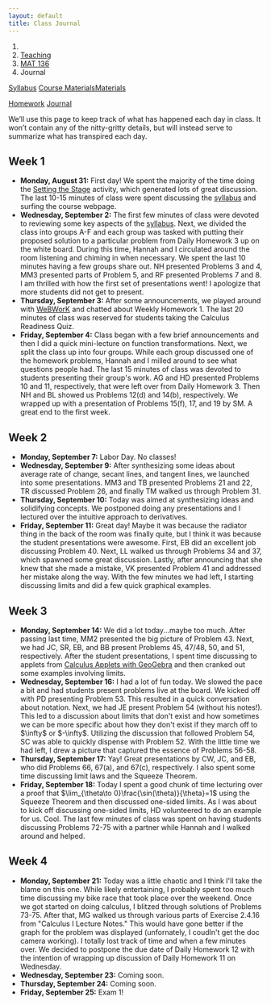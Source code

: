 ```yaml
---
layout: default
title: Class Journal
---
```

<ol class="breadcrumb">
  <li><a href="/"><i class="fa fa-home"></i></a></li>
  <li><a href="/teaching/">Teaching</a></li>
  <li><a href="/teaching/mat136f15">MAT 136</a></li>
  <li class="active">Journal</li>
</ol>

<div class="row">
<div class="col-xs-12">
<div class="btn-group btn-group-justified">
<a class="btn btn-default btn-success" href="{{site.baseurl}}/teaching/mat136f15/syllabus/">Syllabus</a>

<a class="btn btn-default btn-primary" href="{{site.baseurl}}/teaching/mat136f15/materials/">
<span class="hidden-xs">Course Materials</span><span class="visible-xs">Materials</span>
</a>

<a class="btn btn-default btn-warning" href="{{site.baseurl}}/teaching/mat136f15/homework/">Homework</a>
<a class="btn btn-default btn-info" href="{{site.baseurl}}/teaching/mat136f15/journal/">Journal</a>
</div>
</div>
</div>

We’ll use this page to keep track of what has happened each day in class. It won’t contain any of the nitty-gritty details, but will instead serve to summarize what has transpired each day.

## Week 1 ##

<ul class="fa-ul">
  <li><i class="fa-li fa fa-calendar-check-o"></i><b>Monday, August 31:</b> First day!  We spent the majority of the time doing the <a href="{{ site.baseurl }}/teaching/SettingTheStage.pdf">Setting the Stage</a> activity, which generated lots of great discussion.  The last 10-15 minutes of class were spent discussing the <a href="{{ site.baseurl }}/teaching/mat136f15/syllabus.pdf">syllabus</a> and surfing the course webpage.</li>
  <li><i class="fa-li fa fa-calendar-check-o"></i><b>Wednesday, September 2:</b> The first few minutes of class were devoted to reviewing some key  aspects of the <a href="{{ site.baseurl }}/teaching/mat136f15/syllabus.pdf">syllabus</a>.  Next, we divided the class into groups A-F and each group was tasked with putting their proposed solution to a particular problem from Daily Homework 3 up on the white board.  During this time, Hannah and I circulated around the room listening and chiming in when necessary.  We spent the last 10 minutes having a few groups share out.  NH presented Problems 3 and 4, MM3 presented parts of Problem 5, and RF presented Problems 7 and 8.  I am thrilled with how the first set of presentations went! I apologize that more students did not get to present.</li>
  <li><i class="fa-li fa fa-calendar-check-o"></i><b>Thursday, September 3:</b> After some announcements, we played around with <a href="https://webwork.math.nau.edu/webwork2/DErnst_136">WeBWorK</a> and chatted about Weekly Homework 1.  The last 20 minutes of class was reserved for students taking the Calculus Readiness Quiz.</li>
  <li><i class="fa-li fa fa-calendar-check-o"></i><b>Friday, September 4:</b> Class began with a few brief announcements and then I did a quick mini-lecture on function transformations.  Next, we split the class up into four groups.  While each group discussed one of the homework problems, Hannah and I milled around to see what questions people had.  The last 15 minutes of class was devoted to students presenting their group's work.  AG and HD presented Problems 10 and 11, respectively, that were left over from Daily Homework 3.  Then NH and BL showed us Problems 12(d) and 14(b), respectively.  We wrapped up with a presentation of Problems 15(f), 17, and 19 by SM. A great end to the first week.</li>
</ul>

## Week 2 ##

<ul class="fa-ul">
  <li><i class="fa-li fa fa-calendar-check-o"></i><b>Monday, September 7:</b> Labor Day.  No classes!</li>
  <li><i class="fa-li fa fa-calendar-check-o"></i><b>Wednesday, September 9:</b> After synthesizing some ideas about average rate of change, secant lines, and tangent lines, we launched into some presentations.  MM3 and TB presented Problems 21 and 22, TR discussed Problem 26, and finally TM walked us through Problem 31.</li>
  <li><i class="fa-li fa fa-calendar-check-o"></i><b>Thursday, September 10:</b> Today was aimed at synthesizing ideas and solidifying concepts.  We postponed doing any presentations and I lectured over the intuitive approach to derivatives.</li>
  <li><i class="fa-li fa fa-calendar-check-o"></i><b>Friday, September 11:</b> Great day!  Maybe it was because the radiator thing in the back of the room was finally quite, but I think it was because the student presentations were awesome. First, EB did an excellent job discussing Problem 40.  Next, LL walked us through Problems 34 and 37, which spawned some great discussion.  Lastly, after announcing that she knew that she made a mistake, VK presented Problem 41 and addressed her mistake along the way.  With the few minutes we had left, I starting discussing limits and did a few quick graphical examples. </li>
</ul>

## Week 3 ##

<ul class="fa-ul">
  <li><i class="fa-li fa fa-calendar-check-o"></i><b>Monday, September 14:</b> We did a lot today...maybe too much.  After passing last time, MM2 presented the big picture of Problem 43.  Next, we had JC, SR, EB, and BB present Problems 45, 47/48, 50, and 51, respectively.  After the student presentations, I spent time discussing to applets from <a href="http://dcernst.github.io/CalculusApplets/">Calculus Applets with GeoGebra</a> and then cranked out some examples involving limits.</li>
  <li><i class="fa-li fa fa-calendar-check-o"></i><b>Wednesday, September 16:</b> I had a lot of fun today. We slowed the pace a bit and had students present problems live at the board.  We kicked off with PD presenting Problem 53.  This resulted in a quick conversation about notation.  Next, we had JE present Problem 54 (without his notes!).  This led to a discussion about limits that don't exist and how sometimes we can be more specific about how they don't exist if they march off to $\infty$ or $-\infty$.  Utilizing the discussion that followed Problem 54, SC was able to quickly dispense with Problem 52.  With the little time we had left, I drew a picture that captured the essence of Problems 56-58.</li>
  <li><i class="fa-li fa fa-calendar-check-o"></i><b>Thursday, September 17:</b> Yay! Great presentations by CW, JC, and EB, who did Problems 66, 67(a), and 67(c), respectively.  I also spent some time discussing limit laws and the Squeeze Theorem.</li>
  <li><i class="fa-li fa fa-calendar-check-o"></i><b>Friday, September 18:</b> Today I spent a good chunk of time lecturing over a proof that $\lim_{\theta\to 0}\frac{\sin(\theta)}{\theta}=1$ using the Squeeze Theorem and then discussed one-sided limits.  As I was about to kick off discussing one-sided limits, HD volunteered to do an example for us.  Cool.  The last few minutes of class was spent on having students discussing Problems 72-75 with a partner while Hannah and I walked around and helped.</li>
</ul>

## Week 4 ##

<ul class="fa-ul">
  <li><i class="fa-li fa fa-calendar-check-o"></i><b>Monday, September 21:</b> Today was a little chaotic and I think I'll take the blame on this one.  While likely entertaining, I probably spent too much time discussing my bike race that took place over the weekend.  Once we got started on doing calculus, I blitzed through solutions of Problems 73-75.  After that, MG walked us through various parts of Exercise 2.4.16 from "Calculus I Lecture Notes."  This would have gone better if the graph for the problem was displayed (unfornately, I coudln't get the doc camera working).  I totally lost track of time and when a few minutes over.  We decided to postpone the due date of Daily Homework 12 with the intention of wrapping up discussion of Daily Homework 11 on Wednesday.</li>
  <li><i class="fa-li fa fa-calendar-check-o"></i><b>Wednesday, September 23:</b> Coming soon.</li>
  <li><i class="fa-li fa fa-calendar-check-o"></i><b>Thursday, September 24:</b> Coming soon.</li>
  <li><i class="fa-li fa fa-calendar-check-o"></i><b>Friday, September 25:</b> Exam 1!</li>
</ul>
